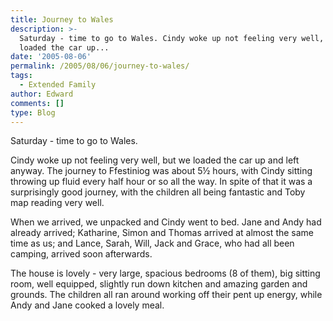 ```yaml
---
title: Journey to Wales
description: >-
  Saturday - time to go to Wales. Cindy woke up not feeling very well, but we
  loaded the car up...
date: '2005-08-06'
permalink: /2005/08/06/journey-to-wales/
tags:
  - Extended Family
author: Edward
comments: []
type: Blog
---
```


Saturday - time to go to Wales.

Cindy woke up not feeling very well, but we loaded the car up and left
anyway. The journey to Ffestiniog was about 5½ hours, with Cindy sitting
throwing up fluid every half hour or so all the way. In spite of that it
was a surprisingly good journey, with the children all being fantastic
and Toby map reading very well.

When we arrived, we unpacked and Cindy went to bed. Jane and Andy had
already arrived; Katharine, Simon and Thomas arrived at almost the same
time as us; and Lance, Sarah, Will, Jack and Grace, who had all been
camping, arrived soon afterwards.

The house is lovely - very large, spacious bedrooms (8 of them), big
sitting room, well equipped, slightly run down kitchen and amazing
garden and grounds. The children all ran around working off their pent
up energy, while Andy and Jane cooked a lovely meal.

